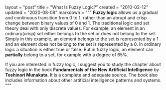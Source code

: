 layout = "post"
title = "What Is Fuzzy Logic?"
created = "2010-02-12"
updated = "2020-08-08"
markdown = """
**Fuzzy logic** allows us a gradual and continuous transition from 0 to 1, rather than an abrupt and crisp change between binary values of 0 and 1. The traditional logic and set theory deal with only discrete values. For example, an element in an ordinary(crisp) set either belongs to the set or does not belong to the set. Simply in this example, an element belongs to the set is represented by a 1 and an element does not belong to the set is represented by a 0. In ordinary logic a situation is either true or false. But in fuzzy logic, an element can **partially** belong to a set, for example with a degree of 65%.

If you are interested in fuzzy logic, I suggest you to study the chapter about fuzzy logic in the book **Fundamentals of the New Artificial Intelligence** by **Toshinori Munakata**. It is a complete and adequate source. The book also includes information about other artificial intelligence patterns and systems.
"""
